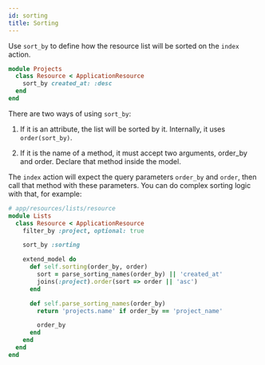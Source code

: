 ```yaml
---
id: sorting
title: Sorting
---
```


Use `sort_by` to define how the resource list will be sorted on the `index` action.

```ruby
module Projects
  class Resource < ApplicationResource
    sort_by created_at: :desc
  end
end
```

There are two ways of using `sort_by`:

1. If it is an attribute, the list will be sorted by it. Internally, it uses `order(sort_by)`.

2. If it is the name of a method, it must accept two arguments, order_by and order. Declare that method inside the model.

The `index` action will expect the query parameters `order_by` and `order`, then call that method with these parameters. You can do complex sorting logic with that, for example:

```ruby
# app/resources/lists/resource
module Lists
  class Resource < ApplicationResource
    filter_by :project, optional: true

    sort_by :sorting

    extend_model do
      def self.sorting(order_by, order)
        sort = parse_sorting_names(order_by) || 'created_at'
        joins(:project).order(sort => order || 'asc')
      end

      def self.parse_sorting_names(order_by)
        return 'projects.name' if order_by == 'project_name'

        order_by
      end
    end
  end
end
```
